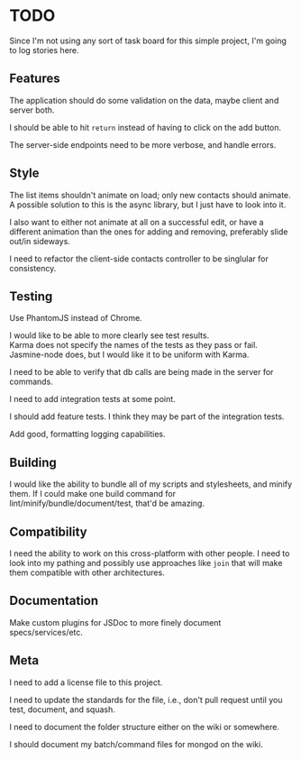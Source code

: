 # TODO

Since I'm not using any sort of task board for this simple project, I'm going to log stories here.

## Features

The application should do some validation on the data, maybe client and server both.

I should be able to hit `return` instead of having to click on the add button.

The server-side endpoints need to be more verbose, and handle errors.

## Style

The list items shouldn't animate on load; only new contacts should animate.
A possible solution to this is the async library, but I just have to look into it.

I also want to either not animate at all on a successful edit, or have a different
animation than the ones for adding and removing, preferably slide out/in sideways.

I need to refactor the client-side contacts controller to be singlular for consistency.

## Testing
Use PhantomJS instead of Chrome.

I would like to be able to more clearly see test results.  
Karma does not specify the names of the tests as they pass or fail.  
Jasmine-node does, but I would like it to be uniform with Karma.

I need to be able to verify that db calls are being made in the server for commands.

I need to add integration tests at some point.

I should add feature tests. I think they may be part of the integration tests.

Add good, formatting logging capabilities.

## Building

I would like the ability to bundle all of my scripts and stylesheets, and minify them.
If I could make one build command for lint/minify/bundle/document/test, that'd be amazing.

## Compatibility

I need the ability to work on this cross-platform with other people. I need to look
into my pathing and possibly use approaches like `join` that will make them compatible
with other architectures.

## Documentation

Make custom plugins for JSDoc to more finely document specs/services/etc.

## Meta

I need to add a license file to this project.

I need to update the standards for the file, i.e., don't pull request until you
test, document, and squash.

I need to document the folder structure either on the wiki or somewhere.

I should document my batch/command files for mongod on the wiki.